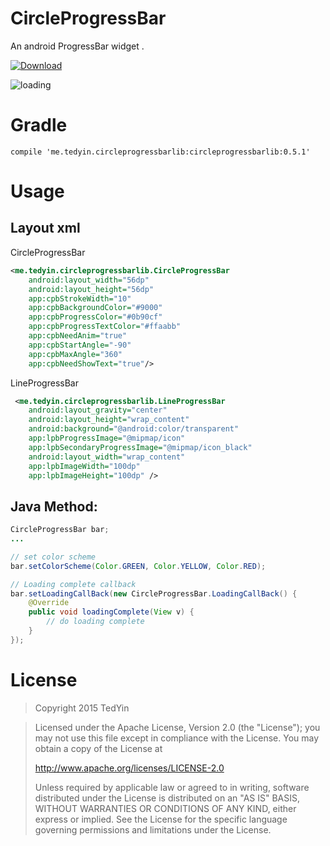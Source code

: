 # CircleProgressBar
An android ProgressBar widget .

[ ![Download](https://api.bintray.com/packages/tedyin/maven/CircleProgressBar/images/download.svg) ](https://bintray.com/tedyin/maven/CircleProgressBar/_latestVersion)

![loading](https://tedyin.github.io/images/loading.gif)

# Gradle
```
compile 'me.tedyin.circleprogressbarlib:circleprogressbarlib:0.5.1'
```

# Usage
## Layout xml

CircleProgressBar
```xml
<me.tedyin.circleprogressbarlib.CircleProgressBar
	android:layout_width="56dp" 
	android:layout_height="56dp"
    app:cpbStrokeWidth="10"
    app:cpbBackgroundColor="#9000"
    app:cpbProgressColor="#0b90cf"
    app:cpbProgressTextColor="#ffaabb"
    app:cpbNeedAnim="true"
    app:cpbStartAngle="-90"
    app:cpbMaxAngle="360"
    app:cpbNeedShowText="true"/>
```

LineProgressBar
```xml
 <me.tedyin.circleprogressbarlib.LineProgressBar
    android:layout_gravity="center"
    android:layout_height="wrap_content"
    android:background="@android:color/transparent"
    app:lpbProgressImage="@mipmap/icon"
    app:lpbSecondaryProgressImage="@mipmap/icon_black"
    android:layout_width="wrap_content"
    app:lpbImageWidth="100dp"
    app:lpbImageHeight="100dp" />

```

## Java Method:
```java
CircleProgressBar bar;
...

// set color scheme
bar.setColorScheme(Color.GREEN, Color.YELLOW, Color.RED);

// Loading complete callback
bar.setLoadingCallBack(new CircleProgressBar.LoadingCallBack() {
    @Override
    public void loadingComplete(View v) {
        // do loading complete
    }
});
```

# License
> Copyright 2015 TedYin

> Licensed under the Apache License, Version 2.0 (the "License");
> you may not use this file except in compliance with the License.
> You may obtain a copy of the License at
> 
>    http://www.apache.org/licenses/LICENSE-2.0
> 
> Unless required by applicable law or agreed to in writing, software
> distributed under the License is distributed on an "AS IS" BASIS,
> WITHOUT WARRANTIES OR CONDITIONS OF ANY KIND, either express or implied.
> See the License for the specific language governing permissions and
> limitations under the License.